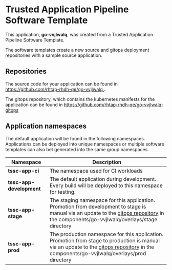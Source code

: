 # Trusted Application Pipeline Software Template

This application, **go-vvjlwalq**, was created from a Trusted Application Pipeline Software Template.

The software templates create a new source and gitops deployment repositories with a sample source application. 

## Repositories

The source code for your application can be found in [https://github.com/rhtap-rhdh-qe/go-vvjlwalq ](https://github.com/rhtap-rhdh-qe/go-vvjlwalq ).
 
The gitops repository, which contains the kubernetes manifests for the application can be found in 
[https://github.com/rhtap-rhdh-qe/go-vvjlwalq-gitops ](https://github.com/rhtap-rhdh-qe/go-vvjlwalq-gitops ) 

## Application namespaces 

The default application will be found in the following namespaces. Applications can be deployed into unique namespaces or multiple software templates can also bet generated into the same group namespaces.  

|  Namespace   |  Description   |  
| -------- | -------- |
| **tssc-app-ci** | The namespace used for CI workloads |
| **tssc-app-development** | The default application during development. Every build will be deployed to this namespace for testing. |
| **tssc-app-stage** | The staging namespace for this application. Promotion from development to stage is manual via an update to the [gitops repository](https://github.com/rhtap-rhdh-qe/go-vvjlwalq-gitops ) in the components/go-vvjlwalq/overlays/stage directory |
| **tssc-app-prod** | The production namespace for this application. Promotion from stage to production is manual via an update to the [gitops repository](https://github.com/rhtap-rhdh-qe/go-vvjlwalq-gitops ) in the components/go-vvjlwalq/overlays/prod directory |